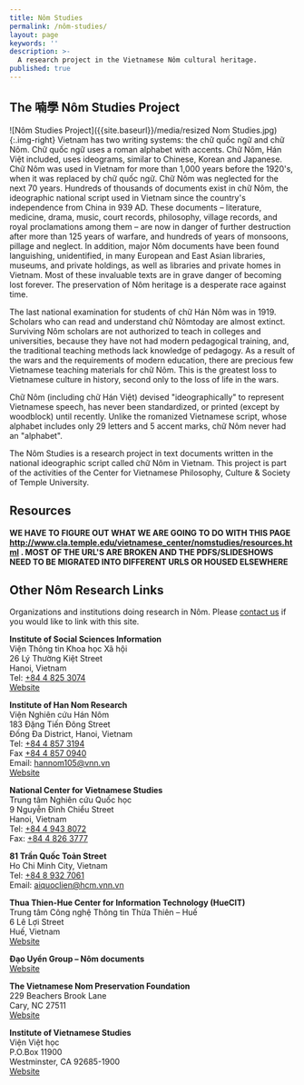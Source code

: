 ```yaml
---
title: Nôm Studies
permalink: /nôm-studies/
layout: page
keywords: ''
description: >-
  A research project in the Vietnamese Nôm cultural heritage.
published: true
---
```

## The 喃學 Nôm Studies Project
![Nôm Studies Project]({{site.baseurl}}/media/resized Nom Studies.jpg){:.img-right}
Vietnam has two writing systems: the chữ quốc ngữ and chữ Nôm. Chữ quốc ngữ uses a roman alphabet with accents. Chữ Nôm, Hán Việt included, uses ideograms, similar to Chinese, Korean and Japanese. Chữ Nôm was used in Vietnam for more than 1,000 years before the 1920's, when it was replaced by chữ quốc ngữ. Chữ Nôm was neglected for the next 70 years.
Hundreds of thousands of documents exist in chữ Nôm, the ideographic national script used in Vietnam since the country's independence from China in 939 AD. These documents – literature, medicine, drama, music, court records, philosophy, village records, and royal proclamations among them – are now in danger of further destruction after more than 125 years of warfare, and hundreds of years of monsoons, pillage and neglect. In addition, major Nôm documents have been found languishing, unidentified, in many European and East Asian libraries, museums, and private holdings, as well as libraries and private homes in Vietnam. Most of these invaluable texts are in grave danger of becoming lost forever. The preservation of Nôm heritage is a desperate race against time.

The last national examination for students of chữ Hán Nôm was in 1919. Scholars who can read and understand chữ Nômtoday are almost extinct. Surviving Nôm scholars are not authorized to teach in colleges and universities, because they have not had modern pedagogical training, and, the traditional teaching methods lack knowledge of pedagogy. As a result of the wars and the requirements of modern education, there are precious few Vietnamese teaching materials for chữ Nôm. This is the greatest loss to Vietnamese culture in history, second only to the loss of life in the wars.

Chữ Nôm (including chữ Hán Việt) devised "ideographically" to represent Vietnamese speech, has never been standardized, or printed (except by woodblock) until recently. Unlike the romanized Vietnamese script, whose alphabet includes only 29 letters and 5 accent marks, chữ Nôm never had an "alphabet".

The Nôm Studies is a research project in text documents written in the national ideographic script called chữ Nôm in Vietnam. This project is part of the activities of the Center for Vietnamese Philosophy, Culture & Society of Temple University.

## Resources
**WE HAVE TO FIGURE OUT WHAT WE ARE GOING TO DO WITH THIS PAGE http://www.cla.temple.edu/vietnamese_center/nomstudies/resources.html . MOST OF THE URL'S ARE BROKEN AND THE PDFS/SLIDESHOWS NEED TO BE MIGRATED INTO DIFFERENT URLS OR HOUSED ELSEWHERE**

## Other Nôm Research Links
Organizations and institutions doing research in Nôm. Please [contact us](mailto:nhan@temple.edu) if you would like to link with this site.

**Institute of Social Sciences Information**<br>
Viện Thông tin Khoa học Xã hội<br> 
26 Lý Thường Kiệt Street<br>
Hanoi, Vietnam<br> 
Tel: [+84 4 825 3074](tel:8448253074)<br>
[Website](http://issi.vass.gov.vn)<br> 

**Institute of Han Nom Research**<br>
Viện Nghiên cứu Hán Nôm<br>
183 Đặng Tiến Đông Street<br>
Đống Đa District, Hanoi, Vietnam<br> 
Tel: [+84 4 857 3194](tel:8448573194)<br> 
Fax [+84 4 857 0940](tel:8448570940)<br>
Email: hannom105@vnn.vn<br> 
[Website](http://www.hannom.org.vn)<br>

**National Center for Vietnamese Studies**<br>
Trung tâm Nghiên cứu Quốc học<br>
9 Nguyễn Đình Chiểu Street<br>
Hanoi, Vietnam<br> 
Tel: [+84 4 943 8072](tel:8449438072)<br>
Fax: [+84 4 826 3777](tel:8448263777)<br>

**81 Trần Quốc Toản Street**<br>
Ho Chi Minh City, Vietnam<br> 
Tel: [+84 8 932 7061](tel:8489327061)<br>
Email: aiquoclien@hcm.vnn.vn<br>

**Thua Thien-Hue Center for Information Technology (HueCIT)**<br>
Trung tâm Công nghệ Thông tin Thừa Thiên – Huế<br>
6 Lê Lợi Street<br> 
Huế, Vietnam<br> 
[Website](http://www.huesoft.com.vn/hannom)<br>

**Đạo Uyển Group – Nôm documents**<br>
[Website](http://www.daouyen.com/NomDoc/Nom.htm)<br>

**The Vietnamese Nom Preservation Foundation**<br>
229 Beachers Brook Lane<br>
Cary, NC 27511<br>
[Website](http://www.nomfoundation.org)<br>

**Institute of Vietnamese Studies**<br> 
Viện Việt học<br>
P.O.Box 11900<br>
Westminster, CA 92685-1900<br>
[Website](http://www.viethoc.org)
